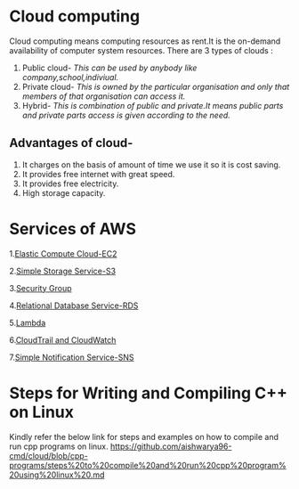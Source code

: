 

# **Cloud computing**

 Cloud computing means computing resources as rent.It is the on-demand availability of computer system resources.
There are 3 types of clouds :
1. Public cloud-
*This can be used by anybody like company,school,indiviual.*
2. Private cloud-
*This is owned by the particular organisation and only that members of that organisation can access it.*
3. Hybrid- 
*This is combination of public and private.It means public parts and private parts access is given according to the need.*

## Advantages of cloud-
1. It charges on the basis of amount of time we use it so it is cost saving.
2. It provides free internet with great speed.
3. It provides free electricity.
4. High storage capacity.

# **Services of AWS**
1.[Elastic Compute Cloud-EC2](https://github.com/aishwarya96-cmd/cloud/blob/services/ec2.md)

2.[Simple Storage Service-S3](https://github.com/aishwarya96-cmd/cloud/blob/services/S3.md)

3.[Security Group](https://github.com/aishwarya96-cmd/cloud/blob/services/security%20group.md)

4.[Relational Database Service-RDS](https://github.com/aishwarya96-cmd/cloud/blob/services/rds.md)

5.[Lambda](https://github.com/aishwarya96-cmd/cloud/blob/services/lambda.md)

6.[CloudTrail and CloudWatch](https://github.com/aishwarya96-cmd/cloud/blob/services/cloud%20trail%20and%20cloud%20watch%20.md)

7.[Simple Notification Service-SNS](https://github.com/aishwarya96-cmd/cloud/blob/services/sns.md)


# **Steps for Writing and Compiling C++ on Linux**
Kindly refer the below link for steps and examples on how to compile and run cpp programs on linux.
https://github.com/aishwarya96-cmd/cloud/blob/cpp-programs/steps%20to%20compile%20and%20run%20cpp%20program%20using%20linux%20.md



